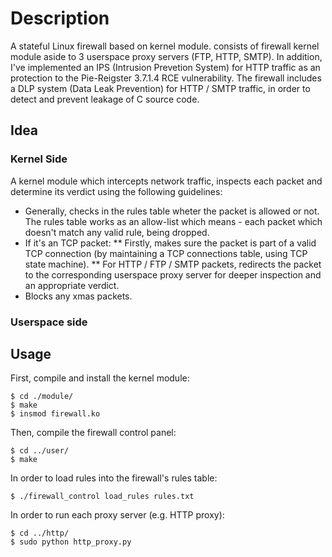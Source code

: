 # Description

A stateful Linux firewall based on kernel module. consists of firewall kernel module aside to 3 userspace proxy servers (FTP, HTTP, SMTP).
In addition, I've implemented an IPS (Intrusion Prevetion System) for HTTP traffic as an protection to the Pie-Reigster 3.7.1.4 RCE vulnerability.
The firewall includes a DLP system (Data Leak Prevention) for HTTP / SMTP traffic, in order to detect and prevent leakage of C source code.


## Idea

### Kernel Side

A kernel module which intercepts network traffic, inspects each packet and determine its verdict using the following guidelines:
* Generally, checks in the rules table wheter the packet is allowed or not. The rules table works as an allow-list which means - each packet which doesn't match any valid rule, being dropped.
* If it's an TCP packet:
** Firstly, makes sure the packet is part of a valid TCP connection (by maintaining a TCP connections table, using TCP state machine).
** For HTTP / FTP / SMTP packets, redirects the packet to the corresponding userspace proxy server for deeper inspection and an appropriate verdict.
* Blocks any xmas packets.

### Userspace side


## Usage

First, compile and install the kernel module:
```
$ cd ./module/
$ make						
$ insmod firewall.ko
```

Then, compile the firewall control panel:
```
$ cd ../user/				
$ make						
```

In order to load rules into the firewall's rules table:
```
$ ./firewall_control load_rules rules.txt
```

In order to run each proxy server (e.g. HTTP proxy):
```
$ cd ../http/
$ sudo python http_proxy.py
```


